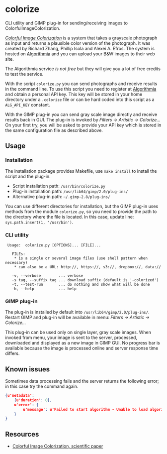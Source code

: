 # colorize

CLI utility and GIMP plug-in for sending/receiving images to
ColorfulImageColorization.

[*Colorful Image Colorization*](http://richzhang.github.io/colorization/) is a
system that takes a grayscale photograph as input and returns  a plausible color
version of the photograph. It was created by Richard Zhang, Phillip Isola and
Alexei A. Efros. The system is hosted on [Algorithmia](https://algorithmia.com/)
and you can upload your B&W images to their web site.

The Algorithmia service *is not free* but they will give you a lot of free
credits to test the service.

With the script ``colorize.py`` you can send photographs and receive results in the
command line. To use this script you need to register at
[Algorithmia](https://algorithmia.com/) and obtain a personal API key. This key
will be stored in your home directory under a ``.colorize`` file or can be hard
coded into this script as a  ``ALG_API_KEY`` constant.

With the GIMP plug-in you can send gray scale image directly and receive
results back in GUI. The plug-in is invoked by *Filters → Artistic →
Colorize...*  On your first try, you will be asked to provide your API key
which is stored in the same configuration file as described above.

## Usage

### Installation

The installation package provides Makefile, use ``make install`` to install the
script and the plug-in.

* Script installation path: ``/usr/bin/colorize.py``
* Plug-in installation path: ``/usr/lib64/gimp/2.0/plug-ins/``
* Alternative plug-in path: ``~/.gimp-2.8/plug-ins/``

You can use different directories for installation, but the GIMP plug-in uses
methods from the module ``colorize.py``, so you need to provide the path to the
directory where the file is located. In this case, update line:
``sys.path.insert(1, '/usr/bin')``.

### CLI utility

```
 Usage:  colorize.py [OPTIONS]... [FILE]...

   FILEs:
    * is a single or several image files (use shell pattern when necessary)
    * can also be a URL: http://, https://, s3://, dropbox://, data://

   -v, --verbose        ... verbose
   -s tag, --suffix tag ... download suffix (default is '-colorized')
   -t, --test-run       ... do nothing and show what will be done
   -h, --help           ... help

```

### GIMP plug-in

The plug-in is installed by default into ``/usr/lib64/gimp/2.0/plug-ins/``. Restart
GIMP and plug-in will be available in menu: *Filters → Artistic → Colorize...*

This plug-in can be used only on single layer, gray scale images. When invoked from
menu, your image is sent to the server, processed, downloaded  and displayed as
a new image in GIMP GUI. No progress bar is available because the image is processed
online and server response time differs.

## Known issues

Sometimes data processing fails and the  server returns the following error; in this
case try the command again.

```json
{u'metadata':
	{u'duration': 0},
	u'error': {
		u'message': u'Failed to start algorithm - Unable to load algorithm due to algorithm error'
	}
}
```

## Resources

* [Colorful Image Colorization, scientific paper](https://arxiv.org/abs/1603.08511v3)

